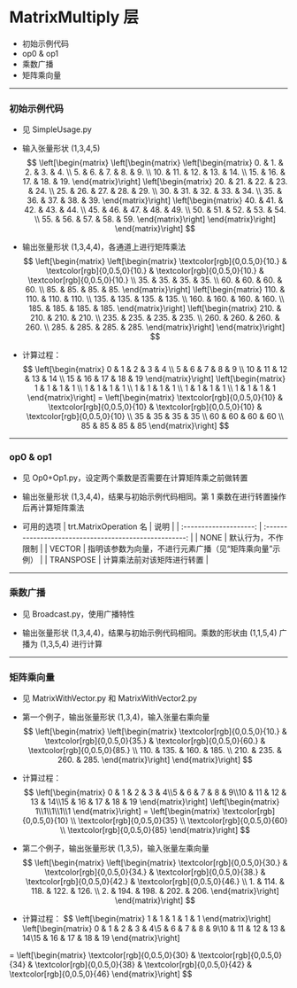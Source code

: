 # MatrixMultiply 层
+ 初始示例代码
+ op0 & op1
+ 乘数广播
+ 矩阵乘向量

---
### 初始示例代码
+ 见 SimpleUsage.py

+ 输入张量形状 (1,3,4,5)
$$
\left[\begin{matrix}
    \left[\begin{matrix}
        \left[\begin{matrix}
             0. &  1. &  2. &  3. &  4. \\
             5. &  6. &  7. &  8. &  9. \\
            10. & 11. & 12. & 13. & 14. \\
            15. & 16. & 17. & 18. & 19.
        \end{matrix}\right]
        \left[\begin{matrix}
            20. & 21. & 22. & 23. & 24. \\
            25. & 26. & 27. & 28. & 29. \\
            30. & 31. & 32. & 33. & 34. \\
            35. & 36. & 37. & 38. & 39.
        \end{matrix}\right]
        \left[\begin{matrix}
            40. & 41. & 42. & 43. & 44. \\
            45. & 46. & 47. & 48. & 49. \\
            50. & 51. & 52. & 53. & 54. \\
            55. & 56. & 57. & 58. & 59.
        \end{matrix}\right]
    \end{matrix}\right]
\end{matrix}\right]
$$

+ 输出张量形状 (1,3,4,4)，各通道上进行矩阵乘法
$$
\left[\begin{matrix}
    \left[\begin{matrix}
         \textcolor[rgb]{0,0.5,0}{10.} & \textcolor[rgb]{0,0.5,0}{10.} & \textcolor[rgb]{0,0.5,0}{10.} & \textcolor[rgb]{0,0.5,0}{10.} \\
         35. & 35. & 35. & 35. \\
         60. & 60. & 60. & 60. \\
         85. & 85. & 85. & 85.
    \end{matrix}\right]
    \left[\begin{matrix}
        110. & 110. & 110. & 110. \\
        135. & 135. & 135. & 135. \\
        160. & 160. & 160. & 160. \\
        185. & 185. & 185. & 185.
    \end{matrix}\right]
    \left[\begin{matrix}
        210. & 210. & 210. & 210. \\
        235. & 235. & 235. & 235. \\
        260. & 260. & 260. & 260. \\
        285. & 285. & 285. & 285.
    \end{matrix}\right]
\end{matrix}\right]
$$

+ 计算过程：
$$
\left[\begin{matrix}
  0 & 1 & 2 & 3 & 4 \\ 5 & 6 & 7 & 8 & 9 \\ 10 & 11 & 12 & 13 & 14 \\ 15 & 16 & 17 & 18 & 19
\end{matrix}\right]
\left[\begin{matrix}
  1 & 1 & 1 & 1 \\ 1 & 1 & 1 & 1 \\ 1 & 1 & 1 & 1 \\ 1 & 1 & 1 & 1 \\ 1 & 1 & 1 & 1
\end{matrix}\right]
=
\left[\begin{matrix}
  \textcolor[rgb]{0,0.5,0}{10} & \textcolor[rgb]{0,0.5,0}{10} & \textcolor[rgb]{0,0.5,0}{10} & \textcolor[rgb]{0,0.5,0}{10} \\ 35 & 35 & 35 & 35 \\ 60 & 60 & 60 & 60 \\ 85 & 85 & 85 & 85
\end{matrix}\right]
$$

---
### op0 & op1
+ 见 Op0+Op1.py，设定两个乘数是否需要在计算矩阵乘之前做转置

+ 输出张量形状 (1,3,4,4)，结果与初始示例代码相同。第 1 乘数在进行转置操作后再计算矩阵乘法

+ 可用的选项
| trt.MatrixOperation 名 |                          说明                          |
| :--------------------: | :----------------------------------------------------: |
|          NONE          |                   默认行为，不作限制                   |
|         VECTOR         | 指明该参数为向量，不进行元素广播（见“矩阵乘向量”示例） |
|       TRANSPOSE        |               计算乘法前对该矩阵进行转置               |

---
### 乘数广播
+ 见 Broadcast.py，使用广播特性

+ 输出张量形状 (1,3,4,4)，结果与初始示例代码相同。乘数的形状由 (1,1,5,4) 广播为 (1,3,5,4) 进行计算

---
### 矩阵乘向量
+ 见 MatrixWithVector.py 和 MatrixWithVector2.py

+ 第一个例子，输出张量形状 (1,3,4)，输入张量右乘向量
$$
\left[\begin{matrix}
    \left[\begin{matrix}
        \textcolor[rgb]{0,0.5,0}{10.} & \textcolor[rgb]{0,0.5,0}{35.} & \textcolor[rgb]{0,0.5,0}{60.} & \textcolor[rgb]{0,0.5,0}{85.} \\
        110. & 135. & 160. & 185. \\
        210. & 235. & 260. & 285.
    \end{matrix}\right]
\end{matrix}\right]
$$

+ 计算过程：
$$
\left[\begin{matrix}
  0 & 1 & 2 & 3 & 4\\5 & 6 & 7 & 8 & 9\\10 & 11 & 12 & 13 & 14\\15 & 16 & 17 & 18 & 19
\end{matrix}\right]
\left[\begin{matrix}
  1\\1\\1\\1\\1
\end{matrix}\right]
=
\left[\begin{matrix}
  \textcolor[rgb]{0,0.5,0}{10} \\ \textcolor[rgb]{0,0.5,0}{35} \\ \textcolor[rgb]{0,0.5,0}{60} \\ \textcolor[rgb]{0,0.5,0}{85}
\end{matrix}\right]
$$

+ 第二个例子，输出张量形状 (1,3,5)，输入张量左乘向量
$$
\left[\begin{matrix}
    \left[\begin{matrix}
        \textcolor[rgb]{0,0.5,0}{30.} & \textcolor[rgb]{0,0.5,0}{34.} & \textcolor[rgb]{0,0.5,0}{38.} & \textcolor[rgb]{0,0.5,0}{42.} & \textcolor[rgb]{0,0.5,0}{46.} \\
        1.   & 114. & 118. & 122. & 126. \\
        2.   & 194. & 198. & 202. & 206.
    \end{matrix}\right]
\end{matrix}\right]
$$

+ 计算过程：
$$
\left[\begin{matrix}
  1 & 1 & 1 & 1 & 1
\end{matrix}\right]
\left[\begin{matrix}
  0 & 1 & 2 & 3 & 4\\5 & 6 & 7 & 8 & 9\\10 & 11 & 12 & 13 & 14\\15 & 16 & 17 & 18 & 19
\end{matrix}\right]

=
\left[\begin{matrix}
  \textcolor[rgb]{0,0.5,0}{30} & \textcolor[rgb]{0,0.5,0}{34} & \textcolor[rgb]{0,0.5,0}{38} & \textcolor[rgb]{0,0.5,0}{42} & \textcolor[rgb]{0,0.5,0}{46}
\end{matrix}\right]
$$